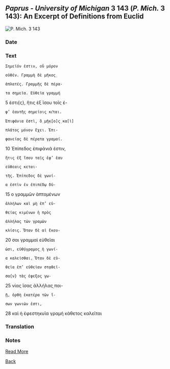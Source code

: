 ## _Paprus - University of Michigan_ 3 143 (_P. Mich._ 3 143): An Excerpt of Definitions from Euclid

![P. Mich. 3 143](https://quod.lib.umich.edu/cgi/i/image/api/image/apis/X-3163/925R.TIF/full/medium/0/native.jpg)

### Date

### Text
    Σημεῖόν ἐστιν, οὗ μόρον
    
    οὐθέν. Γραμμὴ δὲ μῆκος̣
    
    ἀπλατές. Γραμμῆς δὲ πέρα-
    
    τα σημεῖα. Εὐθεῖα γραμμή
    
5   ἐστι{ς}, ἥτις ἐξ ἴσου τοῖς ἐ-

    φ’ ἑαυτῆς σημείοις κε͂ται.
    
    Ἐπιφάνια ἐστὶ̣, ὃ̣ μ̣ῆ̣κ̣[ο]ς̣ κα[ὶ]
    
    πλάτος μόνον ἔχει. Ἐπι-
    
    φανείας δὲ πέρατα γραμαί.

10  Ἐπίπεδος ἐπιφάνιά ἐστιν,
  
    ἥτις ἐξ ἴσου τα̣ῖ̣ς ἐφ’ ἑαυ
    
    εὐθεαις κεται-
    
    τῆς. Ἐπίπεδος δὲ γωνί-
    
    α ἐστὶν ἐν ἐπιπέδῳ δύ-

15  ο γραμμῶν ἁπτομένων
    
    ἀλλήλων καὶ μὴ ἐπ’ εὐ-
    
    θείας κιμένων ἡ πρὸς
    
    ἀλλήλας τῶν γραμῶν
    
    κλίσις. Ὅταν δὲ αἱ ἔκου-

20  σαι γραμμαὶ εὐθεῖαι
    
    ὦσι, εὐθ̣ύγρ̣αμος̣ ἡ γωνί-
    
    α καλεῖσθαι̣. Ὅταν δὲ εὐ-
    
    θεῖα ἐπ’ εὐθεῖαν στ̣αθεῖ-
    
    σα{ν} τὰς ἐφεξος γω-

25  νίας ἴσας ἀλλήλας̣ ποι-
    
    ῇ, ὀρθὴ ἑκατέρα τῶν ἴ-
    
    σων γωνιῶν ἐστι,

28  καὶ ἡ ἐφεστηκυῖα γραμή κάθετος καλεῖται

### Translation

### Notes

[Read More](https://papyri.info/dclp/59769?rows=3&start=10&fl=id,title&fq=collection:dclp&fq=(ddbdp_series:p.mich+OR+hgv_series:p.mich+OR+dclp_series:p.mich)&fq=(ddbdp_volume:3+OR+hgv_volume:3+OR+dclp_volume:3)&sort=series+asc,volume+asc,item+asc&p=11&t=17)

[Back](./resources.html)
